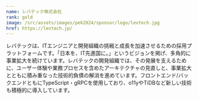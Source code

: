 ```yaml
---
name: レバテック株式会社
rank: gold
image: /src/assets/images/pek2024/sponsor/logo/levtech.jpg
href: https://levtech.jp/
---
```

レバテックは、ITエンジニアと開発組織の挑戦と成長を加速させるための採用プラットフォームです。「日本を、IT先進国に。」というビジョンを掲げ、多角的に事業拡大を続けています。レバテックの開発組織では、その発展を支えるために、ユーザー体験や業務プロセスを含めたアーキテクチャの見直しと、事業拡大とともに積み重なった技術的負債の解消を進めています。フロントエンド/バックエンドともにTypeScript・gRPCを使用しており、o11yやTiDBなど新しい技術も積極的に導入しています。
